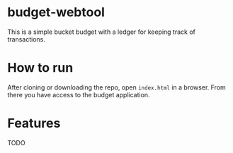 # budget-webtool
This is a simple bucket budget with a ledger for keeping track of transactions.

# How to run
After cloning or downloading the repo, open `index.html` in a browser. From there you have access to the budget application.

# Features
TODO